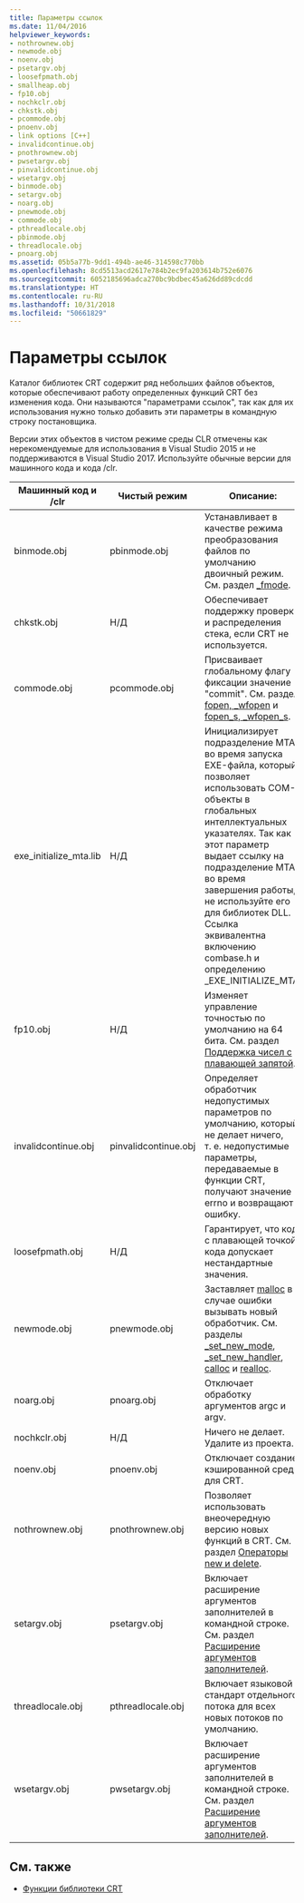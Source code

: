 ```yaml
---
title: Параметры ссылок
ms.date: 11/04/2016
helpviewer_keywords:
- nothrownew.obj
- newmode.obj
- noenv.obj
- psetargv.obj
- loosefpmath.obj
- smallheap.obj
- fp10.obj
- nochkclr.obj
- chkstk.obj
- pcommode.obj
- pnoenv.obj
- link options [C++]
- invalidcontinue.obj
- pnothrownew.obj
- pwsetargv.obj
- pinvalidcontinue.obj
- wsetargv.obj
- binmode.obj
- setargv.obj
- noarg.obj
- pnewmode.obj
- commode.obj
- pthreadlocale.obj
- pbinmode.obj
- threadlocale.obj
- pnoarg.obj
ms.assetid: 05b5a77b-9dd1-494b-ae46-314598c770bb
ms.openlocfilehash: 8cd5513acd2617e784b2ec9fa203614b752e6076
ms.sourcegitcommit: 6052185696adca270bc9bdbec45a626dd89cdcdd
ms.translationtype: HT
ms.contentlocale: ru-RU
ms.lasthandoff: 10/31/2018
ms.locfileid: "50661829"
---
```

# <a name="link-options"></a>Параметры ссылок

Каталог библиотек CRT содержит ряд небольших файлов объектов, которые обеспечивают работу определенных функций CRT без изменения кода. Они называются "параметрами ссылок", так как для их использования нужно только добавить эти параметры в командную строку постановщика.

Версии этих объектов в чистом режиме среды CLR отмечены как нерекомендуемые для использования в Visual Studio 2015 и не поддерживаются в Visual Studio 2017. Используйте обычные версии для машинного кода и кода /clr.

|Машинный код и /clr|Чистый режим|Описание:|
|----------------------|---------------|-----------------|
|binmode.obj|pbinmode.obj|Устанавливает в качестве режима преобразования файлов по умолчанию двоичный режим. См. раздел [_fmode](../c-runtime-library/fmode.md).|
|chkstk.obj|Н/Д|Обеспечивает поддержку проверки и распределения стека, если CRT не используется.|
|commode.obj|pcommode.obj|Присваивает глобальному флагу фиксации значение "commit". См. раздел [fopen, _wfopen](../c-runtime-library/reference/fopen-wfopen.md) и [fopen_s, _wfopen_s](../c-runtime-library/reference/fopen-s-wfopen-s.md).|
|exe_initialize_mta.lib|Н/Д|Инициализирует подразделение MTA во время запуска EXE-файла, который позволяет использовать COM-объекты в глобальных интеллектуальных указателях. Так как этот параметр выдает ссылку на подразделение MTA во время завершения работы, не используйте его для библиотек DLL. Ссылка эквивалентна включению combase.h и определению _EXE_INITIALIZE_MTA. |
|fp10.obj|Н/Д|Изменяет управление точностью по умолчанию на 64 бита. См. раздел [Поддержка чисел с плавающей запятой](../c-runtime-library/floating-point-support.md).|
|invalidcontinue.obj|pinvalidcontinue.obj|Определяет обработчик недопустимых параметров по умолчанию, который не делает ничего, т. е. недопустимые параметры, передаваемые в функции CRT, получают значение errno и возвращают ошибку.|
|loosefpmath.obj|Н/Д|Гарантирует, что код с плавающей точкой кода допускает нестандартные значения.|
|newmode.obj|pnewmode.obj|Заставляет [malloc](../c-runtime-library/reference/malloc.md) в случае ошибки вызывать новый обработчик. См. разделы [_set_new_mode](../c-runtime-library/reference/set-new-mode.md), [_set_new_handler](../c-runtime-library/reference/set-new-handler.md), [calloc](../c-runtime-library/reference/calloc.md) и [realloc](../c-runtime-library/reference/realloc.md).|
|noarg.obj|pnoarg.obj|Отключает обработку аргументов argc и argv.|
|nochkclr.obj|Н/Д|Ничего не делает. Удалите из проекта.|
|noenv.obj|pnoenv.obj|Отключает создание кэшированной среды для CRT.|
|nothrownew.obj|pnothrownew.obj|Позволяет использовать внеочередную версию новых функций в CRT. См. раздел [Операторы new и delete](../cpp/new-and-delete-operators.md).|
|setargv.obj|psetargv.obj|Включает расширение аргументов заполнителей в командной строке. См. раздел [Расширение аргументов заполнителей](../c-language/expanding-wildcard-arguments.md).|
|threadlocale.obj|pthreadlocale.obj|Включает языковой стандарт отдельного потока для всех новых потоков по умолчанию.|
|wsetargv.obj|pwsetargv.obj|Включает расширение аргументов заполнителей в командной строке. См. раздел [Расширение аргументов заполнителей](../c-language/expanding-wildcard-arguments.md).|

## <a name="see-also"></a>См. также

- [Функции библиотеки CRT](../c-runtime-library/crt-library-features.md)
